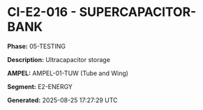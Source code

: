 # CI-E2-016 - SUPERCAPACITOR-BANK

**Phase:** 05-TESTING

**Description:** Ultracapacitor storage

**AMPEL:** AMPEL-01-TUW (Tube and Wing)

**Segment:** E2-ENERGY

**Generated:** 2025-08-25 17:27:29 UTC
